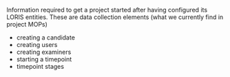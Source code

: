 Information required to get a project started after having configured its LORIS entities. These are data collection elements (what we currently find in project MOPs)

- creating a candidate
- creating users
- creating examiners
- starting a timepoint
- timepoint stages
